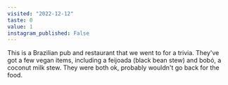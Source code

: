 ```yaml
---
visited: "2022-12-12"
taste: 0
value: 1
instagram_published: False
---
```


This is a Brazilian pub and restaurant that we went to for a trivia. They've got a few vegan items, including a feijoada (black bean stew) and bobó, a coconut milk stew. They were both ok, probably wouldn't go back for the food. 
